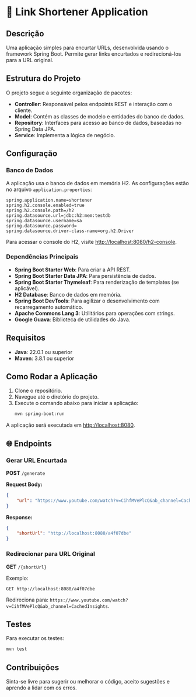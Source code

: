 # 🚀 Link Shortener Application

## Descrição
Uma aplicação simples para encurtar URLs, desenvolvida usando o framework Spring Boot.
Permite gerar links encurtados e redirecioná-los para a URL original.

## Estrutura do Projeto
O projeto segue a seguinte organização de pacotes:
- **Controller**: Responsável pelos endpoints REST e interação com o cliente.
- **Model**: Contém as classes de modelo e entidades do banco de dados.
- **Repository**: Interfaces para acesso ao banco de dados, baseadas no Spring Data JPA.
- **Service**: Implementa a lógica de negócio.

## Configuração

### Banco de Dados
A aplicação usa o banco de dados em memória H2. As configurações estão no arquivo `application.properties`:

```properties
spring.application.name=shortener
spring.h2.console.enabled=true
spring.h2.console.path=/h2
spring.datasource.url=jdbc:h2:mem:testdb
spring.datasource.username=sa
spring.datasource.password=
spring.datasource.driver-class-name=org.h2.Driver
```

Para acessar o console do H2, visite [http://localhost:8080/h2-console](http://localhost:8080/h2-console).

### Dependências Principais
- **Spring Boot Starter Web**: Para criar a API REST.
- **Spring Boot Starter Data JPA**: Para persistência de dados.
- **Spring Boot Starter Thymeleaf**: Para renderização de templates (se aplicável).
- **H2 Database**: Banco de dados em memória.
- **Spring Boot DevTools**: Para agilizar o desenvolvimento com recarregamento automático.
- **Apache Commons Lang 3**: Utilitários para operações com strings.
- **Google Guava**: Biblioteca de utilidades do Java.

## Requisitos
- **Java**: 22.0.1 ou superior
- **Maven**: 3.8.1 ou superior

## Como Rodar a Aplicação
1. Clone o repositório.
2. Navegue até o diretório do projeto.
3. Execute o comando abaixo para iniciar a aplicação:
   ```bash
   mvn spring-boot:run
   ```

A aplicação será executada em [http://localhost:8080](http://localhost:8080).

## 🌐 Endpoints

### Gerar URL Encurtada
**POST** `/generate`

**Request Body:**
```json
{
    "url": "https://www.youtube.com/watch?v=CihfMVePlcQ&ab_channel=CachedInsights"
}
```

**Response:**
```json
{
    "shortUrl": "http://localhost:8080/a4f07dbe"
}
```

### Redirecionar para URL Original
**GET** `/{shortUrl}`

Exemplo:
```
GET http://localhost:8080/a4f07dbe
```
Redireciona para: `https://www.youtube.com/watch?v=CihfMVePlcQ&ab_channel=CachedInsights`.

## Testes
Para executar os testes:
```bash
mvn test
```

## Contribuições
Sinta-se livre para sugerir ou melhorar o código, aceito sugestões e aprendo a lidar com os erros. 

